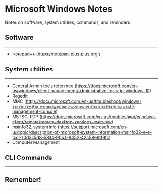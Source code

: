 # Microsoft Windows Notes

Notes on software, system utilities, commands, and reminders

## Software

---

- Notepad++ (https://notepad-plus-plus.org/)

## System utilities

---

- General Admin tools reference (https://docs.microsoft.com/en-us/windows/client-management/administrative-tools-in-windows-10)
- Regedit
- MMC (https://docs.microsoft.com/en-us/troubleshoot/windows-server/system-management-components/what-is-microsoft-management-console)
- MSTSC, RDP (https://docs.microsoft.com/en-us/troubleshoot/windows-client/remote/remote-desktop-services-overview)
- msinfo32, system info (https://support.microsoft.com/en-us/topic/description-of-microsoft-system-information-msinfo32-exe-tool-10d335d8-5834-90b4-8452-42c58e61f9fc)
- Computer Management

## CLI Commands

---

## Remember!

---
